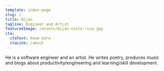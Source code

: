 ```yaml
---
template: index-page
slug: /
title: Bijan
tagline: Engineer and Artist
featuredImage: /assets/bijan-costa-rica.jpg
cta:
  ctaText: Know more
  ctaLink: /about
---
```


He is a software engineer and an artist. He writes poetry, produces music and blogs about productivity/engineering and learning/skill development.